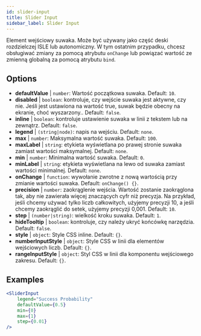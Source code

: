 ```yaml
---
id: slider-input
title: Slider Input
sidebar_label: Slider Input
---
```


Element wejściowy suwaka. Może być używany jako część deski rozdzielczej ISLE lub autonomiczny. W tym ostatnim przypadku, chcesz obsługiwać zmiany za pomocą atrybutu `onChange` lub powiązać wartość ze zmienną globalną za pomocą atrybutu `bind`.

## Options

* __defaultValue__ | `number`: Wartość początkowa suwaka. Default: `10`.
* __disabled__ | `boolean`: kontroluje, czy wejście suwaka jest aktywne, czy nie. Jeśli jest ustawiona na wartość true, suwak będzie obecny na ekranie, choć wyszarzony.. Default: `false`.
* __inline__ | `boolean`: kontroluje ustawienie suwaka w linii z tekstem lub na zewnątrz. Default: `false`.
* __legend__ | `(string|node)`: napis na wejściu. Default: `none`.
* __max__ | `number`: Maksymalna wartość suwaka. Default: `100`.
* __maxLabel__ | `string`: etykieta wyświetlana po prawej stronie suwaka zamiast wartości maksymalnej. Default: `none`.
* __min__ | `number`: Minimalna wartość suwaka. Default: `0`.
* __minLabel__ | `string`: etykieta wyświetlana na lewo od suwaka zamiast wartości minimalnej. Default: `none`.
* __onChange__ | `function`: wywołanie zwrotne z nową wartością przy zmianie wartości suwaka. Default: `onChange() {}`.
* __precision__ | `number`: zaokrąglenie wejścia. Wartość zostanie zaokrąglona tak, aby nie zawierała więcej znaczących cyfr niż precyzja. Na przykład, jeśli chcemy używać tylko liczb całkowitych, użyjemy precyzji 10, a jeśli chcemy zaokrąglić do setek, użyjemy precyzji 0,001. Default: `10`.
* __step__ | `(number|string)`: wielkość kroku suwaka. Default: `1`.
* __hideTooltip__ | `boolean`: kontroluje, czy należy ukryć końcówkę narzędzia. Default: `false`.
* __style__ | `object`: Style CSS inline. Default: `{}`.
* __numberInputStyle__ | `object`: Style CSS w linii dla elementów wejściowych liczb. Default: `{}`.
* __rangeInputStyle__ | `object`: Styl CSS w linii dla komponentu wejściowego zakresu. Default: `{}`.


## Examples

```jsx live
<SliderInput
    legend="Success Probability"
    defaultValue={0.5}
    min={0}
    max={1}
    step={0.01}
/>
```



